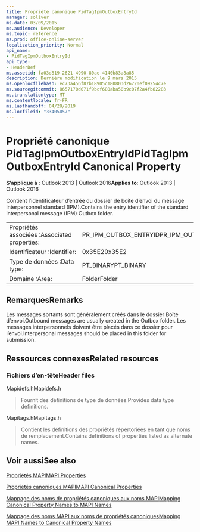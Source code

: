 ```yaml
---
title: Propriété canonique PidTagIpmOutboxEntryId
manager: soliver
ms.date: 03/09/2015
ms.audience: Developer
ms.topic: reference
ms.prod: office-online-server
localization_priority: Normal
api_name:
- PidTagIpmOutboxEntryId
api_type:
- HeaderDef
ms.assetid: fa03d819-2621-4990-80ae-4140b83a8a85
description: Dernière modification le 9 mars 2015
ms.openlocfilehash: ec73a456f87b18905c180803d26720ef09254c7e
ms.sourcegitcommit: 8657170d071f9bcf680aba50b9c07f2a4fb82283
ms.translationtype: MT
ms.contentlocale: fr-FR
ms.lasthandoff: 04/28/2019
ms.locfileid: "33405057"
---
```

# <a name="pidtagipmoutboxentryid-canonical-property"></a><span data-ttu-id="39852-103">Propriété canonique PidTagIpmOutboxEntryId</span><span class="sxs-lookup"><span data-stu-id="39852-103">PidTagIpmOutboxEntryId Canonical Property</span></span>

  
  
<span data-ttu-id="39852-104">**S’applique à** : Outlook 2013 | Outlook 2016</span><span class="sxs-lookup"><span data-stu-id="39852-104">**Applies to**: Outlook 2013 | Outlook 2016</span></span> 
  
<span data-ttu-id="39852-105">Contient l’identificateur d’entrée du dossier de boîte d’envoi du message interpersonnel standard (IPM).</span><span class="sxs-lookup"><span data-stu-id="39852-105">Contains the entry identifier of the standard interpersonal message (IPM) Outbox folder.</span></span> 
  
|||
|:-----|:-----|
|<span data-ttu-id="39852-106">Propriétés associées :</span><span class="sxs-lookup"><span data-stu-id="39852-106">Associated properties:</span></span>  <br/> |<span data-ttu-id="39852-107">PR_IPM_OUTBOX_ENTRYID</span><span class="sxs-lookup"><span data-stu-id="39852-107">PR_IPM_OUTBOX_ENTRYID</span></span>  <br/> |
|<span data-ttu-id="39852-108">Identificateur :</span><span class="sxs-lookup"><span data-stu-id="39852-108">Identifier:</span></span>  <br/> |<span data-ttu-id="39852-109">0x35E2</span><span class="sxs-lookup"><span data-stu-id="39852-109">0x35E2</span></span>  <br/> |
|<span data-ttu-id="39852-110">Type de données :</span><span class="sxs-lookup"><span data-stu-id="39852-110">Data type:</span></span>  <br/> |<span data-ttu-id="39852-111">PT_BINARY</span><span class="sxs-lookup"><span data-stu-id="39852-111">PT_BINARY</span></span>  <br/> |
|<span data-ttu-id="39852-112">Domaine :</span><span class="sxs-lookup"><span data-stu-id="39852-112">Area:</span></span>  <br/> |<span data-ttu-id="39852-113">Folder</span><span class="sxs-lookup"><span data-stu-id="39852-113">Folder</span></span>  <br/> |
   
## <a name="remarks"></a><span data-ttu-id="39852-114">Remarques</span><span class="sxs-lookup"><span data-stu-id="39852-114">Remarks</span></span>

<span data-ttu-id="39852-115">Les messages sortants sont généralement créés dans le dossier Boîte d’envoi.</span><span class="sxs-lookup"><span data-stu-id="39852-115">Outbound messages are usually created in the Outbox folder.</span></span> <span data-ttu-id="39852-116">Les messages interpersonnels doivent être placés dans ce dossier pour l’envoi.</span><span class="sxs-lookup"><span data-stu-id="39852-116">Interpersonal messages should be placed in this folder for submission.</span></span> 
  
## <a name="related-resources"></a><span data-ttu-id="39852-117">Ressources connexes</span><span class="sxs-lookup"><span data-stu-id="39852-117">Related resources</span></span>

### <a name="header-files"></a><span data-ttu-id="39852-118">Fichiers d’en-tête</span><span class="sxs-lookup"><span data-stu-id="39852-118">Header files</span></span>

<span data-ttu-id="39852-119">Mapidefs.h</span><span class="sxs-lookup"><span data-stu-id="39852-119">Mapidefs.h</span></span>
  
> <span data-ttu-id="39852-120">Fournit des définitions de type de données.</span><span class="sxs-lookup"><span data-stu-id="39852-120">Provides data type definitions.</span></span>
    
<span data-ttu-id="39852-121">Mapitags.h</span><span class="sxs-lookup"><span data-stu-id="39852-121">Mapitags.h</span></span>
  
> <span data-ttu-id="39852-122">Contient les définitions des propriétés répertoriées en tant que noms de remplacement.</span><span class="sxs-lookup"><span data-stu-id="39852-122">Contains definitions of properties listed as alternate names.</span></span>
    
## <a name="see-also"></a><span data-ttu-id="39852-123">Voir aussi</span><span class="sxs-lookup"><span data-stu-id="39852-123">See also</span></span>



[<span data-ttu-id="39852-124">Propriétés MAPI</span><span class="sxs-lookup"><span data-stu-id="39852-124">MAPI Properties</span></span>](mapi-properties.md)
  
[<span data-ttu-id="39852-125">Propriétés canoniques MAPI</span><span class="sxs-lookup"><span data-stu-id="39852-125">MAPI Canonical Properties</span></span>](mapi-canonical-properties.md)
  
[<span data-ttu-id="39852-126">Mappage des noms de propriétés canoniques aux noms MAPI</span><span class="sxs-lookup"><span data-stu-id="39852-126">Mapping Canonical Property Names to MAPI Names</span></span>](mapping-canonical-property-names-to-mapi-names.md)
  
[<span data-ttu-id="39852-127">Mappage des noms MAPI aux noms de propriétés canoniques</span><span class="sxs-lookup"><span data-stu-id="39852-127">Mapping MAPI Names to Canonical Property Names</span></span>](mapping-mapi-names-to-canonical-property-names.md)

